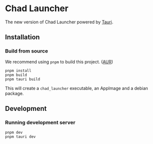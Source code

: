 # Chad Launcher

The new version of Chad Launcher powered by [Tauri](https://tauri.studio).

## Installation

### Build from source

We recommend using `pnpm` to build this project. ([AUR](https://aur.archlinux.org/packages/pnpm/))

```
pnpm install
pnpm build
pnpm tauri build
```

This will create a `chad_launcher` executable, an AppImage and a debian package.

## Development

### Running development server

```
pnpm dev
pnpm tauri dev
```

